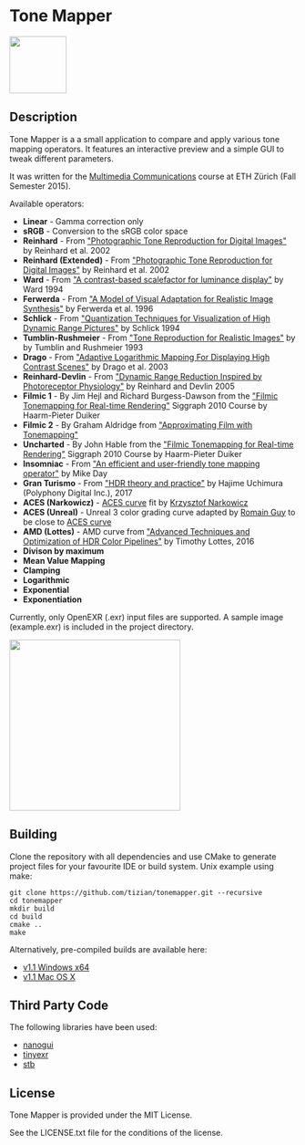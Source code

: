 # Tone Mapper
<img src="res/tonemapper.png" height="100">

## Description

Tone Mapper is a a small application to compare and apply various tone mapping operators. It features an interactive preview and a simple GUI to tweak different parameters.

It was written for the [Multimedia Communications](https://graphics.ethz.ch/teaching/mmcom15/home.php) course at ETH Zürich (Fall Semester 2015).

Available operators:
* **Linear** - Gamma correction only
* **sRGB** - Conversion to the sRGB color space
* **Reinhard** - From ["Photographic Tone Reproduction for Digital Images"](http://www.cmap.polytechnique.fr/~peyre/cours/x2005signal/hdr_photographic.pdf) by Reinhard et al. 2002
* **Reinhard (Extended)** - From ["Photographic Tone Reproduction for Digital Images"](http://www.cmap.polytechnique.fr/~peyre/cours/x2005signal/hdr_photographic.pdf) by Reinhard et al. 2002
* **Ward** - From ["A contrast-based scalefactor for luminance display"](http://eetd.lbl.gov/sites/all/files/publications/lbl-35252.pdf) by Ward 1994
* **Ferwerda** - From ["A Model of Visual Adaptation for Realistic Image Synthesis"](http://mm.cse.wustl.edu/perceptionseminarresources/sig96.pdf) by Ferwerda et al. 1996
* **Schlick** - From ["Quantization Techniques for Visualization of High Dynamic Range Pictures"](http://citeseerx.ist.psu.edu/viewdoc/download?doi=10.1.1.43.7915&rep=rep1&type=pdf) by Schlick 1994
* **Tumblin-Rushmeier** - From ["Tone Reproduction for Realistic Images"](https://www.eecs.berkeley.edu/Research/Projects/CS/vision/classes/cs294-appearance_models/sp2001/cache/tumblin93.pdf) by by Tumblin and Rushmeier 1993
* **Drago** - From ["Adaptive Logarithmic Mapping For Displaying High Contrast Scenes"](http://resources.mpi-inf.mpg.de/tmo/logmap/logmap.pdf) by Drago et al. 2003
* **Reinhard-Devlin** - From ["Dynamic Range Reduction Inspired by Photoreceptor Physiology"](http://erikreinhard.com/papers/tvcg2005.pdf) by Reinhard and Devlin 2005
* **Filmic 1** - By Jim Hejl and Richard Burgess-Dawson from the ["Filmic Tonemapping for Real-time Rendering"](http://de.slideshare.net/hpduiker/filmic-tonemapping-for-realtime-rendering-siggraph-2010-color-course) Siggraph 2010 Course by Haarm-Pieter Duiker
* **Filmic 2** - By Graham Aldridge from ["Approximating Film with Tonemapping"](http://iwasbeingirony.blogspot.ch/2010/04/approximating-film-with-tonemapping.html)
* **Uncharted** - By John Hable from the ["Filmic Tonemapping for Real-time Rendering"](http://de.slideshare.net/hpduiker/filmic-tonemapping-for-realtime-rendering-siggraph-2010-color-course) Siggraph 2010 Course by Haarm-Pieter Duiker
* **Insomniac** - From ["An efficient and user-friendly tone mapping operator"](http://d3cw3dd2w32x2b.cloudfront.net/wp-content/uploads/2012/09/an-efficient-and-user-friendly-tone-mapping-operator.pdf) by Mike Day
* **Gran Turismo** - From ["HDR theory and practice"](https://www.slideshare.net/nikuque/hdr-theory-and-practicce-jp) by Hajime Uchimura (Polyphony Digital Inc.), 2017
* **ACES (Narkowicz)** - [ACES curve](https://en.wikipedia.org/wiki/Academy_Color_Encoding_System) fit by [Krzysztof Narkowicz](https://knarkowicz.wordpress.com/2016/01/06/aces-filmic-tone-mapping-curve/)
* **ACES (Unreal)** - Unreal 3 color grading curve adapted by [Romain Guy](https://www.shadertoy.com/view/llXyWr) to be close to [ACES curve](https://en.wikipedia.org/wiki/Academy_Color_Encoding_System)
* **AMD (Lottes)** - AMD curve from ["Advanced Techniques and Optimization of HDR Color Pipelines"](http://32ipi028l5q82yhj72224m8j.wpengine.netdna-cdn.com/wp-content/uploads/2016/03/GdcVdrLottes.pdf) by Timothy Lottes, 2016
* **Divison by maximum**
* **Mean Value Mapping**
* **Clamping**
* **Logarithmic**
* **Exponential**
* **Exponentiation**

Currently, only OpenEXR (.exr) input files are supported. A sample image (example.exr) is included in the project directory.

<img src="res/screenshot.png" height="300">

## Building

Clone the repository with all dependencies and use CMake to generate project files for your favourite IDE or build system. Unix example using make:
```
git clone https://github.com/tizian/tonemapper.git --recursive
cd tonemapper
mkdir build
cd build
cmake ..
make
```

Alternatively, pre-compiled builds are available here:

* [v1.1 Windows x64](https://github.com/tizian/tonemapper/releases/download/v1.1/Tone.Mapper.1.1.Windows.x64.zip)
* [v1.1 Mac OS X](https://github.com/tizian/tonemapper/releases/download/v1.1/Tone.Mapper.1.1.Mac.OS.X.zip)

## Third Party Code

The following libraries have been used:

* [nanogui](https://github.com/wjakob/nanogui)
* [tinyexr](https://github.com/syoyo/tinyexr)
* [stb](https://github.com/nothings/stb)

## License

Tone Mapper is provided under the MIT License.

See the LICENSE.txt file for the conditions of the license.
